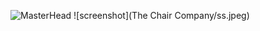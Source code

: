 ![MasterHead](https://propulsive.in/assets/img/service-icon/web.gif)
![screenshot](The Chair Company/ss.jpeg)
